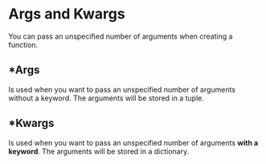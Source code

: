 # Args and Kwargs
You can pass an unspecified number of arguments when creating a function.
## *Args
Is used when you want to pass an unspecified number of arguments without a keyword. The arguments will be stored in a tuple.

## *Kwargs
Is used when you want to pass an unspecified number of arguments **with a keyword**. The arguments will be stored in a dictionary.
